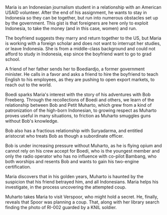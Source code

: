 Maria is an Indonesian journalism student in a relationship with an American USAID volunteer. After the end of his assignment, he wants to stay in Indonesia so they can be together, but run into numerous obstacles set up by the government. This gist is that foreigners are here only to exploit Indonesia, to take the money (and in this case, women) and run. 

The boyfriend suggests they marry and return together to the US, but Maria is working with a foreign scholar and does not want to interrupt her studies, or leave Indonesia. She is from a middle-class background and could not afford to study in Indonesia, esp since the boyfriend want to go to grad school. 

A friend of her father sends her to Boediardjo, a former government minister. He calls in a favor and asks a friend to hire the boyfriend to teach English to his employees, as they are pushing to open export markets, to reach out to the world. 

Boedi sparks Maria's interest with the story of his adventures with Bob Freeberg. Through the recollections of Boedi and others, we learn of the relationship between Bob and Petit Muharto, which grew from a kind of patronization of the high-born Indonesian, to growing respect as Muharto proves useful in many situations, to friction as Muharto smuggles guns without Bob's knowledge. 

Bob also has a fractious relationship with Suryadarma, and entitled aristocrat who treats Bob as though a subordinate officer. 

Bob is under increasing pressure without Muharto, as he is flying opium and cannot rely on his crew accept for Boedi, who is the youngest member and only the radio operator who has no influence with co-pilot Bambang, who both worships and resents Bob and wants to gain his two-engine certification.

Maria discovers that in his golden years, Muharto is haunted by the suspicion that his friend betrayed him, and all Indonesians. Maria helps his investigate, in the process uncovering the attempted coup.

Muharto takes Maria to visit Verspoor, who might hold a secret. He, finally, reveals that Spoor was planning a coup. That, along with her library search finding the photo of RI-002 guarded by a KNIL soldier. 